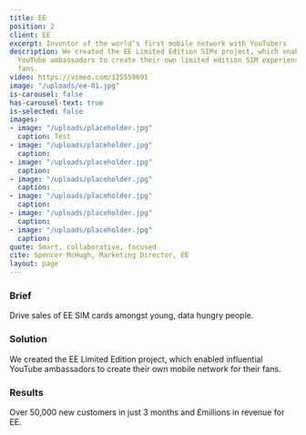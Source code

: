 ```yaml
---
title: EE
position: 2
client: EE
excerpt: Inventor of the world’s first mobile network with YouTubers
description: We created the EE Limited Edition SIMs project, which enabled influential
  YouTube ambassadors to create their own limited edition SIM experience for their
  fans.
video: https://vimeo.com/125559691
image: "/uploads/ee-01.jpg"
is-carousel: false
has-carousel-text: true
is-selected: false
images:
- image: "/uploads/placeholder.jpg"
  caption: Test
- image: "/uploads/placeholder.jpg"
  caption: 
- image: "/uploads/placeholder.jpg"
  caption: 
- image: "/uploads/placeholder.jpg"
  caption: 
- image: "/uploads/placeholder.jpg"
  caption: 
- image: "/uploads/placeholder.jpg"
  caption: 
- image: "/uploads/placeholder.jpg"
  caption: 
quote: Smart, collaborative, focused
cite: Spencer McHugh, Marketing Director, EE
layout: page
---
```


### Brief
Drive sales of EE SIM cards amongst young, data hungry people.

### Solution
We created the EE Limited Edition project, which enabled influential YouTube ambassadors to create their own mobile network for their fans.

### Results
Over 50,000 new customers in just 3 months and £millions in revenue for EE.